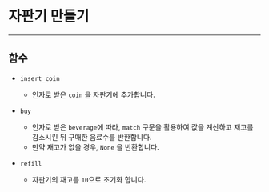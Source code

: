 # 자판기 만들기
---

## 함수
- `insert_coin`
    - 인자로 받은 `coin` 을 자판기에 추가합니다.

- `buy`
    - 인자로 받은 `beverage`에 따라, `match` 구문을 활용하여 값을 계산하고 재고를 감소시킨 뒤 구매한 음료수를 반환합니다.
    - 만약 재고가 없을 경우, `None` 을 반환합니다.

- `refill`
    - 자판기의 재고를 `10`으로 초기화 합니다.
